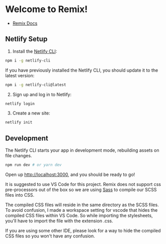 # Welcome to Remix!

- [Remix Docs](https://remix.run/docs)


## Netlify Setup

1. Install the [Netlify CLI](https://www.netlify.com/products/dev/):

```sh
npm i -g netlify-cli
```

If you have previously installed the Netlify CLI, you should update it to the latest version:

```sh
npm i -g netlify-cli@latest
```

2. Sign up and log in to Netlify:

```sh
netlify login
```

3. Create a new site:

```sh
netlify init
```

## Development

The Netlify CLI starts your app in development mode, rebuilding assets on file changes.

```sh
npm run dev # or yarn dev
```

Open up [http://localhost:3000](http://localhost:3000), and you should be ready to go!

It is suggested to use VS Code for this project. Remix does not support css pre-processors out of the box so we are using [Sass](https://sass-lang.com/) to compile our SCSS files into CSS. 

The compiled CSS files will reside in the same directory as the SCSS files. To avoid confusion, I made a workspace setting for vscode that hides the compiled CSS files within VS Code. So while importing the stylesheets, you'll have to import the file with the extension .css.

If you are using some other IDE, please look for a way to hide the compiled CSS files so you won't have any confusion.
